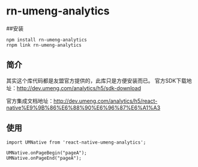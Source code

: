 # rn-umeng-analytics
##安装
```
npm install rn-umeng-analytics
rnpm link rn-umeng-analytics
```

## 简介
其实这个库代码都是友盟官方提供的，此库只是方便安装而已。
官方SDK下载地址：http://dev.umeng.com/analytics/h5/sdk-download

官方集成文档地址：http://dev.umeng.com/analytics/h5/react-native%E9%9B%86%E6%88%90%E6%96%87%E6%A1%A3

## 使用
```
import UMNative from 'react-native-umeng-analytics';

UMNative.onPageBegin("pageA");
UMNative.onPageEnd("pageA");
```